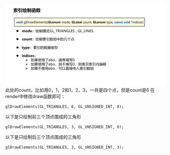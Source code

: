 ![输入图片说明](/imgs/2024-10-22/tX9rIsAGwnBvzCT7.png)
此处的count，比如用0，1，2和1，2，3，一共是四个点，但是count是6
在render中修改draw函数即可：
```
glDrawElements(GL_TRIANGLES, 6, GL_UNSIGNED_INT, 0);
```
以下是只绘制前三个顶点围成的三角形
```
glDrawElements(GL_TRIANGLES, 3, GL_UNSIGNED_INT, 0);
```
以下是只绘制后三个顶点围成的三角形
```
glDrawElements(GL_TRIANGLES, 3, GL_UNSIGNED_INT, 3);
```
<!--stackedit_data:
eyJoaXN0b3J5IjpbMTAxNzkzNjkzOCwtMTMyOTE0NDg1OF19
-->
